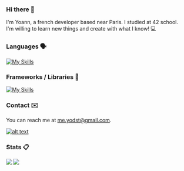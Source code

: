 ### Hi there 👋
I'm Yoann, a french developer based near Paris. I studied at 42 school. <br/>
I'm willing to learn new things and create with what I know! 💻

### Languages 🗣️
[![My Skills](https://skillicons.dev/icons?i=c,cpp,js,ts,html,css,py)](https://skillicons.dev)

### Frameworks / Libraries 🔨
[![My Skills](https://skillicons.dev/icons?i=nestjs,express,svelte,react,docker,firebase,mongodb,postgres,git)](https://skillicons.dev)

### Contact ✉️
You can reach me at me.yodst@gmail.com. <br/>

[![alt text](https://camo.githubusercontent.com/a80d00f23720d0bc9f55481cfcd77ab79e141606829cf16ec43f8cacc7741e46/68747470733a2f2f696d672e736869656c64732e696f2f62616467652f4c696e6b6564496e2d3030373742353f7374796c653d666f722d7468652d6261646765266c6f676f3d6c696e6b6564696e266c6f676f436f6c6f723d7768697465)](https://www.google.com)

### Stats 📋
<a href="https://github.com/anuraghazra/github-readme-stats">
  <img align="left" src="https://github-readme-stats.vercel.app/api/top-langs/?username=yo-dst&size_weight=0.5&count_weight=0.5&theme=dark" />
</a>
<a href="https://github.com/anuraghazra/github-readme-stats">
   <img align="left" src="https://github-readme-stats.vercel.app/api?username=yo-dst&theme=dark" />
</a>
